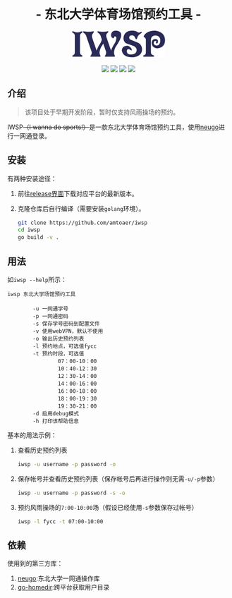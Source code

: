 <h1 align="center">
    - 东北大学体育场馆预约工具 -
</h1>
<p align="center">
    <img src="img/logo.png">
</p>
<p align="center">
<img src="https://img.shields.io/github/go-mod/go-version/amtoaer/iwsp?longCache=true&style=for-the-badge">
<img src="https://goreportcard.com/badge/github.com/amtoaer/iwsp?longCache=true&style=for-the-badge">
<img src="https://img.shields.io/github/workflow/status/amtoaer/iwsp/Go?longCache=true&style=for-the-badge&color=%23ea7070">
<img src="https://img.shields.io/github/license/amtoaer/iwsp?longCache=true&style=for-the-badge&color=%23e59572">
</p>



## 介绍

> 该项目处于早期开发阶段，暂时仅支持风雨操场的预约。

IWSP~~（I wanna do sports!）~~是一款东北大学体育场馆预约工具，使用[neugo](https://github.com/neucn/neugo)进行一网通登录。

## 安装

有两种安装途径：

1. 前往[release界面](https://github.com/amtoaer/iwsp/releases)下载对应平台的最新版本。

2. 克隆仓库后自行编译（需要安装`golang`环境）。

   ```bash
   git clone https://github.com/amtoaer/iwsp
   cd iwsp
   go build -v .
   ```

## 用法

如`iwsp --help`所示：

```
iwsp 东北大学场馆预约工具

        -u 一网通学号
        -p 一网通密码
        -s 保存学号密码到配置文件
        -v 使用webVPN，默认不使用
        -o 输出历史预约列表
        -l 预约地点，可选值fycc
        -t 预约时段，可选值
                07：00-10：00
                10：40-12：30
                12：30-14：00
                14：00-16：00
                16：00-18：00
                18：00-19：30
                19：30-21：00
        -d 启用debug模式
        -h 打印该帮助信息

```

基本的用法示例：

1. 查看历史预约列表

   ```bash
   iwsp -u username -p password -o
   ```

2. 保存帐号并查看历史预约列表（保存帐号后再进行操作则无需`-u/-p`参数）

   ```bash
   iwsp -u username -p password -s -o
   ```

3. 预约风雨操场的`7:00-10:00`场（假设已经使用`-s`参数保存过帐号）

   ```bash
   iwsp -l fycc -t 07:00-10:00
   ```

## 依赖

使用到的第三方库：

1. [neugo](https://github.com/neucn/neugo):东北大学一网通操作库
2. [go-homedir](https://github.com/mitchellh/go-homedir):跨平台获取用户目录